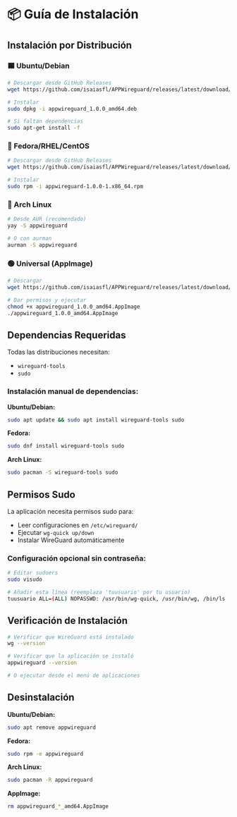 # 📦 Guía de Instalación

## Instalación por Distribución

### 🟦 Ubuntu/Debian
```bash
# Descargar desde GitHub Releases
wget https://github.com/isaiasfl/APPWireguard/releases/latest/download/appwireguard_1.0.0_amd64.deb

# Instalar
sudo dpkg -i appwireguard_1.0.0_amd64.deb

# Si faltan dependencias
sudo apt-get install -f
```

### 🔴 Fedora/RHEL/CentOS
```bash
# Descargar desde GitHub Releases
wget https://github.com/isaiasfl/APPWireguard/releases/latest/download/appwireguard-1.0.0-1.x86_64.rpm

# Instalar
sudo rpm -i appwireguard-1.0.0-1.x86_64.rpm
```

### 🔵 Arch Linux
```bash
# Desde AUR (recomendado)
yay -S appwireguard

# O con aurman
aurman -S appwireguard
```

### 🟢 Universal (AppImage)
```bash
# Descargar
wget https://github.com/isaiasfl/APPWireguard/releases/latest/download/appwireguard_1.0.0_amd64.AppImage

# Dar permisos y ejecutar
chmod +x appwireguard_1.0.0_amd64.AppImage
./appwireguard_1.0.0_amd64.AppImage
```

## Dependencias Requeridas

Todas las distribuciones necesitan:
- `wireguard-tools`
- `sudo`

### Instalación manual de dependencias:

**Ubuntu/Debian:**
```bash
sudo apt update && sudo apt install wireguard-tools sudo
```

**Fedora:**
```bash
sudo dnf install wireguard-tools sudo
```

**Arch Linux:**
```bash
sudo pacman -S wireguard-tools sudo
```

## Permisos Sudo

La aplicación necesita permisos sudo para:
- Leer configuraciones en `/etc/wireguard/`
- Ejecutar `wg-quick up/down`
- Instalar WireGuard automáticamente

### Configuración opcional sin contraseña:
```bash
# Editar sudoers
sudo visudo

# Añadir esta línea (reemplaza 'tuusuario' por tu usuario)
tuusuario ALL=(ALL) NOPASSWD: /usr/bin/wg-quick, /usr/bin/wg, /bin/ls
```

## Verificación de Instalación

```bash
# Verificar que WireGuard está instalado
wg --version

# Verificar que la aplicación se instaló
appwireguard --version

# O ejecutar desde el menú de aplicaciones
```

## Desinstalación

**Ubuntu/Debian:**
```bash
sudo apt remove appwireguard
```

**Fedora:**
```bash
sudo rpm -e appwireguard
```

**Arch Linux:**
```bash
sudo pacman -R appwireguard
```

**AppImage:**
```bash
rm appwireguard_*_amd64.AppImage
```